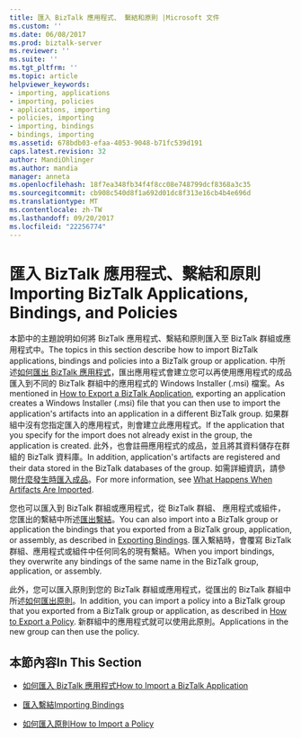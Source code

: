 ```yaml
---
title: 匯入 BizTalk 應用程式、 繫結和原則 |Microsoft 文件
ms.custom: ''
ms.date: 06/08/2017
ms.prod: biztalk-server
ms.reviewer: ''
ms.suite: ''
ms.tgt_pltfrm: ''
ms.topic: article
helpviewer_keywords:
- importing, applications
- importing, policies
- applications, importing
- policies, importing
- importing, bindings
- bindings, importing
ms.assetid: 678bdb03-efaa-4053-9048-b71fc539d191
caps.latest.revision: 32
author: MandiOhlinger
ms.author: mandia
manager: anneta
ms.openlocfilehash: 18f7ea348fb34f4f8cc08e748799dcf8368a3c35
ms.sourcegitcommit: cb908c540d8f1a692d01dc8f313e16cb4b4e696d
ms.translationtype: MT
ms.contentlocale: zh-TW
ms.lasthandoff: 09/20/2017
ms.locfileid: "22256774"
---
```

# <a name="importing-biztalk-applications-bindings-and-policies"></a><span data-ttu-id="49641-102">匯入 BizTalk 應用程式、繫結和原則</span><span class="sxs-lookup"><span data-stu-id="49641-102">Importing BizTalk Applications, Bindings, and Policies</span></span>
<span data-ttu-id="49641-103">本節中的主題說明如何將 BizTalk 應用程式、繫結和原則匯入至 BizTalk 群組或應用程式中。</span><span class="sxs-lookup"><span data-stu-id="49641-103">The topics in this section describe how to import BizTalk applications, bindings and policies into a BizTalk group or application.</span></span> <span data-ttu-id="49641-104">中所述[如何匯出 BizTalk 應用程式](../core/how-to-export-a-biztalk-application.md)，匯出應用程式會建立您可以再使用應用程式的成品匯入到不同的 BizTalk 群組中的應用程式的 Windows Installer (.msi) 檔案。</span><span class="sxs-lookup"><span data-stu-id="49641-104">As mentioned in [How to Export a BizTalk Application](../core/how-to-export-a-biztalk-application.md), exporting an application creates a Windows Installer (.msi) file that you can then use to import the application's artifacts into an application in a different BizTalk group.</span></span> <span data-ttu-id="49641-105">如果群組中沒有您指定匯入的應用程式，則會建立此應用程式。</span><span class="sxs-lookup"><span data-stu-id="49641-105">If the application that you specify for the import does not already exist in the group, the application is created.</span></span> <span data-ttu-id="49641-106">此外，也會註冊應用程式的成品，並且將其資料儲存在群組的 BizTalk 資料庫。</span><span class="sxs-lookup"><span data-stu-id="49641-106">In addition, application's artifacts are registered and their data stored in the BizTalk databases of the group.</span></span> <span data-ttu-id="49641-107">如需詳細資訊，請參閱[什麼發生時匯入成品](../core/what-happens-when-artifacts-are-imported.md)。</span><span class="sxs-lookup"><span data-stu-id="49641-107">For more information, see [What Happens When Artifacts Are Imported](../core/what-happens-when-artifacts-are-imported.md).</span></span>  
  
 <span data-ttu-id="49641-108">您也可以匯入到 BizTalk 群組或應用程式，從 BizTalk 群組、 應用程式或組件，您匯出的繫結中所述[匯出繫結](../core/exporting-bindings6.md)。</span><span class="sxs-lookup"><span data-stu-id="49641-108">You can also import into a BizTalk group or application the bindings that you exported from a BizTalk group, application, or assembly, as described in [Exporting Bindings](../core/exporting-bindings6.md).</span></span> <span data-ttu-id="49641-109">匯入繫結時，會覆寫 BizTalk 群組、應用程式或組件中任何同名的現有繫結。</span><span class="sxs-lookup"><span data-stu-id="49641-109">When you import bindings, they overwrite any bindings of the same name in the BizTalk group, application, or assembly.</span></span>  
  
 <span data-ttu-id="49641-110">此外，您可以匯入原則到您的 BizTalk 群組或應用程式，從匯出的 BizTalk 群組中所述[如何匯出原則](../core/how-to-export-a-policy.md)。</span><span class="sxs-lookup"><span data-stu-id="49641-110">In addition, you can import a policy into a BizTalk group that you exported from a BizTalk group or application, as described in [How to Export a Policy](../core/how-to-export-a-policy.md).</span></span> <span data-ttu-id="49641-111">新群組中的應用程式就可以使用此原則。</span><span class="sxs-lookup"><span data-stu-id="49641-111">Applications in the new group can then use the policy.</span></span>  
  
## <a name="in-this-section"></a><span data-ttu-id="49641-112">本節內容</span><span class="sxs-lookup"><span data-stu-id="49641-112">In This Section</span></span>  
  
-   [<span data-ttu-id="49641-113">如何匯入 BizTalk 應用程式</span><span class="sxs-lookup"><span data-stu-id="49641-113">How to Import a BizTalk Application</span></span>](../core/how-to-import-a-biztalk-application.md)  
  
-   [<span data-ttu-id="49641-114">匯入繫結</span><span class="sxs-lookup"><span data-stu-id="49641-114">Importing Bindings</span></span>](../core/importing-bindings2.md)  
  
-   [<span data-ttu-id="49641-115">如何匯入原則</span><span class="sxs-lookup"><span data-stu-id="49641-115">How to Import a Policy</span></span>](../core/how-to-import-a-policy.md)